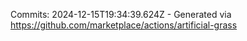 Commits: 2024-12-15T19:34:39.624Z - Generated via https://github.com/marketplace/actions/artificial-grass
<br>

